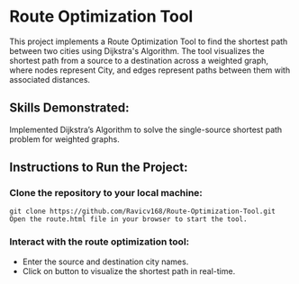 # Route Optimization Tool
This project implements a Route Optimization Tool to find the shortest path between two cities using Dijkstra's Algorithm. The tool visualizes the shortest path from a source to a destination across a weighted graph, where nodes represent City, and edges represent paths between them with associated distances.

## Skills Demonstrated:
Implemented Dijkstra’s Algorithm to solve the single-source shortest path problem for weighted graphs.

## Instructions to Run the Project:
### Clone the repository to your local machine:
    git clone https://github.com/Ravicv168/Route-Optimization-Tool.git
    Open the route.html file in your browser to start the tool.

### Interact with the route optimization tool:
  - Enter the source and destination city names.
  - Click on button to visualize the shortest path in real-time.

